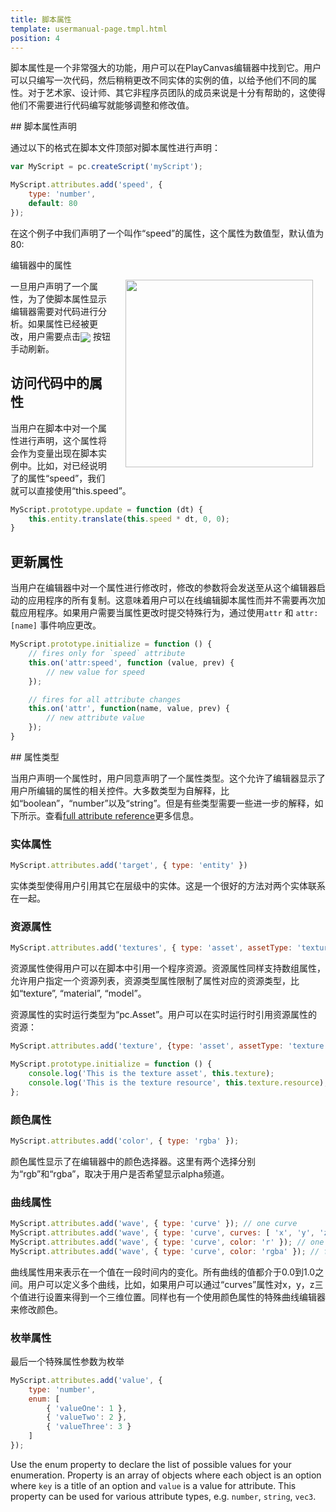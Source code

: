 ```yaml
---
title: 脚本属性
template: usermanual-page.tmpl.html
position: 4
---
```


脚本属性是一个非常强大的功能，用户可以在PlayCanvas编辑器中找到它。用户可以只编写一次代码，然后稍稍更改不同实体的实例的值，以给予他们不同的属性。对于艺术家、设计师、其它非程序员团队的成员来说是十分有帮助的，这使得他们不需要进行代码编写就能够调整和修改值。

## 脚本属性声明

通过以下的格式在脚本文件顶部对脚本属性进行声明：

```javascript
var MyScript = pc.createScript('myScript');

MyScript.attributes.add('speed', {
    type: 'number',
    default: 80
});
```

在这个例子中我们声明了一个叫作“speed”的属性，这个属性为数值型，默认值为80:

编辑器中的属性

<img src="/images/user-manual/scripting/script-attributes.jpg" style="width: 300px; float: right; padding: 20px; padding-top: 0px;"/>

一旦用户声明了一个属性，为了使脚本属性显示编辑器需要对代码进行分析。如果属性已经被更改，用户需要点击<img src="/images/user-manual/scripting/parse-button.jpg" style="display: inline; vertical-align: middle;" /> 按钮手动刷新。

## 访问代码中的属性

当用户在脚本中对一个属性进行声明，这个属性将会作为变量出现在脚本实例中。比如，对已经说明了的属性“speed”，我们就可以直接使用“this.speed”。

```javascript
MyScript.prototype.update = function (dt) {
    this.entity.translate(this.speed * dt, 0, 0);
}
```

## 更新属性

当用户在编辑器中对一个属性进行修改时，修改的参数将会发送至从这个编辑器启动的应用程序的所有复制。这意味着用户可以在线编辑脚本属性而并不需要再次加载应用程序。如果用户需要当属性更改时提交特殊行为，通过使用`attr` 和 `attr:[name]` 事件响应更改。

```javascript
MyScript.prototype.initialize = function () {
    // fires only for `speed` attribute
    this.on('attr:speed', function (value, prev) {
        // new value for speed
    });

    // fires for all attribute changes
    this.on('attr', function(name, value, prev) {
        // new attribute value
    });
}
```

## 属性类型

当用户声明一个属性时，用户同意声明了一个属性类型。这个允许了编辑器显示了用户所编辑的属性的相关控件。大多数类型为自解释，比如“boolean”，“number”以及“string”。但是有些类型需要一些进一步的解释，如下所示。查看[full attribute reference][1]更多信息。

### 实体属性

```javascript
MyScript.attributes.add('target', { type: 'entity' })
```

实体类型使得用户引用其它在层级中的实体。这是一个很好的方法对两个实体联系在一起。

### 资源属性

```javascript
MyScript.attributes.add('textures', { type: 'asset', assetType: 'texture', array: true });
```

资源属性使得用户可以在脚本中引用一个程序资源。资源属性同样支持数组属性，允许用户指定一个资源列表，资源类型属性限制了属性对应的资源类型，比如“texture”, “material”, “model”。

资源属性的实时运行类型为“pc.Asset”。用户可以在实时运行时引用资源属性的资源：

```javascript
MyScript.attributes.add('texture', {type: 'asset', assetType: 'texture'});

MyScript.prototype.initialize = function () {
    console.log('This is the texture asset', this.texture);
    console.log('This is the texture resource', this.texture.resource);
};

```

### 颜色属性

```javascript
MyScript.attributes.add('color', { type: 'rgba' });
```

颜色属性显示了在编辑器中的颜色选择器。这里有两个选择分别为“rgb”和“rgba”，取决于用户是否希望显示alpha频道。

### 曲线属性

```javascript
MyScript.attributes.add('wave', { type: 'curve' }); // one curve
MyScript.attributes.add('wave', { type: 'curve', curves: [ 'x', 'y', 'z' ] }); // three curves: x, y, z
MyScript.attributes.add('wave', { type: 'curve', color: 'r' }); // one curve for red channel
MyScript.attributes.add('wave', { type: 'curve', color: 'rgba' }); // four curves for full color including alpha
```

曲线属性用来表示在一个值在一段时间内的变化。所有曲线的值都介于0.0到1.0之间。用户可以定义多个曲线，比如，如果用户可以通过“curves”属性对x，y，z三个值进行设置来得到一个三维位置。同样也有一个使用颜色属性的特殊曲线编辑器来修改颜色。

### 枚举属性

最后一个特殊属性参数为枚举

```javascript
MyScript.attributes.add('value', {
    type: 'number',
    enum: [
        { 'valueOne': 1 },
        { 'valueTwo': 2 },
        { 'valueThree': 3 }
    ]
});
```

Use the enum property to declare the list of possible values for your enumeration. Property is an array of objects where each object is an option where `key` is a title of an option and `value` is a value for attribute. This property can be used for various attribute types, e.g. `number`, `string`, `vec3`.

[1]: /api/pc.ScriptAttributes.html

